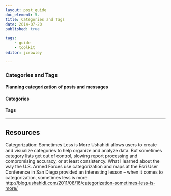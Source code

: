 ```yaml
---
layout: post_guide
doc_element: 5.
title: Categories and Tags
date: 2014-07-20
published: true

tags:
	- guide
	- toolkit
editor: jcrowley

---
```


### Categories and Tags

#### Planning categorization of posts and messages

#### Categories

#### Tags

---

## Resources

Categorization: Sometimes Less is More
Ushahidi allows users to create and visualize categories to help organize and analyze data. But sometimes category lists get out of control, slowing report processing and compromising accuracy, or at least consistency. What I learned about the way the U.S. Armed Forces use categorization and maps at the Esri User Conference in San Diego provided an interesting lesson – when it comes to categorization, sometimes less is more.
http://blog.ushahidi.com/2011/08/16/categorization-sometimes-less-is-more/




